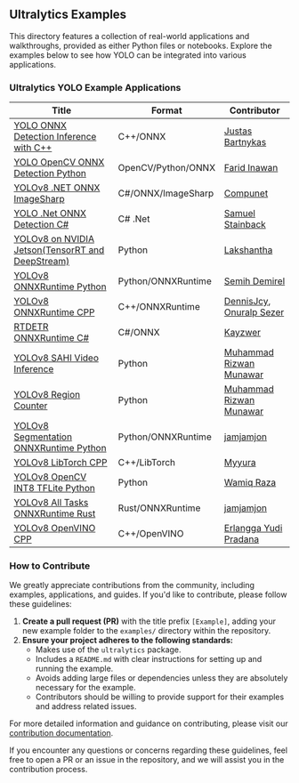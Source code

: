 ## Ultralytics Examples

This directory features a collection of real-world applications and walkthroughs, provided as either Python files or notebooks. Explore the examples below to see how YOLO can be integrated into various applications.

### Ultralytics YOLO Example Applications

| Title                                                                                                                                     | Format             | Contributor                                                                               |
| ----------------------------------------------------------------------------------------------------------------------------------------- | ------------------ | ----------------------------------------------------------------------------------------- |
| [YOLO ONNX Detection Inference with C++](./YOLOv8-CPP-Inference)                                                                          | C++/ONNX           | [Justas Bartnykas](https://github.com/JustasBart)                                         |
| [YOLO OpenCV ONNX Detection Python](./YOLOv8-OpenCV-ONNX-Python)                                                                          | OpenCV/Python/ONNX | [Farid Inawan](https://github.com/frdteknikelektro)                                       |
| [YOLOv8 .NET ONNX ImageSharp](https://github.com/dme-compunet/YOLOv8)                                                                     | C#/ONNX/ImageSharp | [Compunet](https://github.com/dme-compunet)                                               |
| [YOLO .Net ONNX Detection C#](https://www.nuget.org/packages/Yolov8.Net)                                                                  | C# .Net            | [Samuel Stainback](https://github.com/sstainba)                                           |
| [YOLOv8 on NVIDIA Jetson(TensorRT and DeepStream)](https://wiki.seeedstudio.com/YOLOv8-DeepStream-TRT-Jetson/)                            | Python             | [Lakshantha](https://github.com/lakshanthad)                                              |
| [YOLOv8 ONNXRuntime Python](./YOLOv8-ONNXRuntime)                                                                                         | Python/ONNXRuntime | [Semih Demirel](https://github.com/semihhdemirel)                                         |
| [YOLOv8 ONNXRuntime CPP](./YOLOv8-ONNXRuntime-CPP)                                                                                        | C++/ONNXRuntime    | [DennisJcy](https://github.com/DennisJcy), [Onuralp Sezer](https://github.com/onuralpszr) |
| [RTDETR ONNXRuntime C#](https://github.com/Kayzwer/yolo-cs/blob/master/RTDETR.cs)                                                         | C#/ONNX            | [Kayzwer](https://github.com/Kayzwer)                                                     |
| [YOLOv8 SAHI Video Inference](https://github.com/RizwanMunawar/ultralytics/blob/main/examples/YOLOv8-SAHI-Inference-Video/yolov8_sahi.py) | Python             | [Muhammad Rizwan Munawar](https://github.com/RizwanMunawar)                               |
| [YOLOv8 Region Counter](https://github.com/RizwanMunawar/ultralytics/blob/main/examples/YOLOv8-Region-Counter/yolov8_region_counter.py)   | Python             | [Muhammad Rizwan Munawar](https://github.com/RizwanMunawar)                               |
| [YOLOv8 Segmentation ONNXRuntime Python](./YOLOv8-Segmentation-ONNXRuntime-Python)                                                        | Python/ONNXRuntime | [jamjamjon](https://github.com/jamjamjon)                                                 |
| [YOLOv8 LibTorch CPP](./YOLOv8-LibTorch-CPP-Inference)                                                                                    | C++/LibTorch       | [Myyura](https://github.com/Myyura)                                                       |
| [YOLOv8 OpenCV INT8 TFLite Python](./YOLOv8-OpenCV-int8-tflite-Python)                                                                    | Python             | [Wamiq Raza](https://github.com/wamiqraza)                                                |
| [YOLOv8 All Tasks ONNXRuntime Rust](./YOLOv8-ONNXRuntime-Rust)                                                                            | Rust/ONNXRuntime   | [jamjamjon](https://github.com/jamjamjon)                                                 |
| [YOLOv8 OpenVINO CPP](./YOLOv8-OpenVINO-CPP-Inference)                                                                                    | C++/OpenVINO       | [Erlangga Yudi Pradana](https://github.com/rlggyp)                                        |

### How to Contribute

We greatly appreciate contributions from the community, including examples, applications, and guides. If you'd like to contribute, please follow these guidelines:

1. **Create a pull request (PR)** with the title prefix `[Example]`, adding your new example folder to the `examples/` directory within the repository.
2. **Ensure your project adheres to the following standards:**
   - Makes use of the `ultralytics` package.
   - Includes a `README.md` with clear instructions for setting up and running the example.
   - Avoids adding large files or dependencies unless they are absolutely necessary for the example.
   - Contributors should be willing to provide support for their examples and address related issues.

For more detailed information and guidance on contributing, please visit our [contribution documentation](https://docs.ultralytics.com/help/contributing/).

If you encounter any questions or concerns regarding these guidelines, feel free to open a PR or an issue in the repository, and we will assist you in the contribution process.
